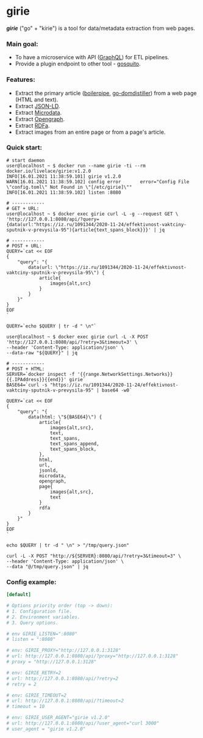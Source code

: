 # girie

***girie*** ("go" + "kirie") is a tool for data/metadata extraction from web pages.

### Main goal:

* To have a microservice with API ([GraphQL](https://en.wikipedia.org/wiki/GraphQL)) for ETL pipelines.  
* Provide a plugin endpoint to other tool - [gosquito](https://github.com/livelace/gosquito).

### Features:

* Extract the primary article ([boilerpipe](https://github.com/kohlschutter/boilerpipe), [go-domdistiller](https://github.com/markusmobius/go-domdistiller)) from a web page (HTML and text).
* Extract [JSON-LD](https://en.wikipedia.org/wiki/JSON-LD).
* Extract [Microdata](https://en.wikipedia.org/wiki/Microdata_(HTML)).
* Extract [Opengraph](https://en.wikipedia.org/wiki/Facebook_Platform#Open_Graph_protocol).
* Extract [RDFa](https://en.wikipedia.org/wiki/RDFa).
* Extract images from an entire page or from a page's article.

### Quick start:

```shell script
# start daemon
user@localhost ~ $ docker run --name girie -ti --rm docker.io/livelace/girie:v1.2.0
INFO[16.01.2021 11:38:59.101] girie v1.2.0      
WARN[16.01.2021 11:38:59.102] config error       error="Config File \"config.toml\" Not Found in \"[/etc/girie]\""
INFO[16.01.2021 11:38:59.102] listen :8080 

# ------------
# GET + URL:
user@localhost ~ $ docker exec girie curl -L -g --request GET \
'http://127.0.0.1:8080/api/?query={data(url:"https://iz.ru/1091344/2020-11-24/effektivnost-vaktciny-sputnik-v-prevysila-95"){article{text_spans_block}}}' | jq  

# ------------
# POST + URL:
QUERY=`cat << EOF
{
    "query": "{
        data(url: \"https://iz.ru/1091344/2020-11-24/effektivnost-vaktciny-sputnik-v-prevysila-95\") {
            article{
                images{alt,src}
            }
        }
    }"
}
EOF
`

QUERY=`echo $QUERY | tr -d " \n"`

user@localhost ~ $ docker exec girie curl -L -X POST 'http://127.0.0.1:8080/api/?retry=3&timeout=3' \
--header 'Content-Type: application/json' \
--data-raw "${QUERY}" | jq  

# ------------
# POST + HTML:
SERVER=`docker inspect -f '{{range.NetworkSettings.Networks}}{{.IPAddress}}{{end}}' girie`
BASE64=`curl -s "https://iz.ru/1091344/2020-11-24/effektivnost-vaktciny-sputnik-v-prevysila-95" | base64 -w0`

QUERY=`cat << EOF
{
    "query": "{
        data(html: \"${BASE64}\") {
            article{
                images{alt,src},
                text,
                text_spans,
                text_spans_append,
                text_spans_block,
            },
            html,
            url,
            jsonld,
            microdata,
            opengraph,
            page{
                images{alt,src},
                text
            }
            rdfa
        }
    }"
}
EOF
`

echo $QUERY | tr -d " \n" > "/tmp/query.json"

curl -L -X POST "http://${SERVER}:8080/api/?retry=3&timeout=3" \
--header 'Content-Type: application/json' \
--data "@/tmp/query.json" | jq  
```



### Config example:

```toml
[default]

# Options priority order (top -> down):
# 1. Configuration file.
# 2. Environment variables.
# 3. Query options.

# env GIRIE_LISTEN=":8080"
# listen = ":8080"

# env: GIRIE_PROXY="http://127.0.0.1:3128"
# url: http://127.0.0.1:8080/api/?proxy="http://127.0.0.1:3128"
# proxy = "http://127.0.0.1:3128"

# env: GIRIE_RETRY=2
# url: http://127.0.0.1:8080/api/?retry=2
# retry = 2

# env: GIRIE_TIMEOUT=2
# url: http://127.0.0.1:8080/api/?timeout=2
# timeout = 10

# env: GIRIE_USER_AGENT="girie v1.2.0"
# url: http://127.0.0.1:8080/api/?user_agent="curl 3000"
# user_agent = "girie v1.2.0"
```

